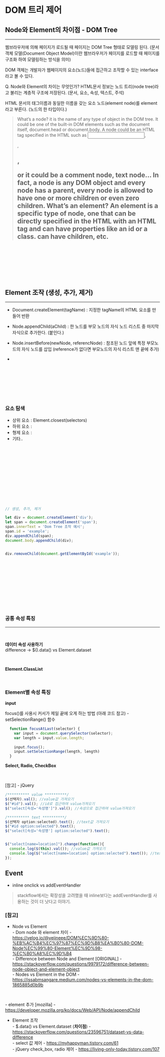# DOM 트리 제어 

## Node와 Element의 차이점 - DOM Tree
---

웹브라우저에 의해 페이지가 로드될 때 페이지는 DOM Tree 형태로 모델링 된다.
(문서객체 모델(Document Object Model)이란 웹브라우저가 페이지를 로드할 때 페이지를 구조화 하여 모델링하는 방식을 의미)

DOM 객체는 개발자가 웹페이지의 요소(노드)들에 접근하고 조작할 수 있는 interface라고 볼 수 있다.


Q. Node와 Element의 차이는 무엇인가?
HTML문서 정보는 노드 트리(node tree)라고 불리는 계층적 구조에 저장된다. (문서, 요소, 속성, 텍스트, 주석)

HTML 문서의 태그이름과 동일한 이름을 갖는 요소 노드(element node)를 element라고 부른다. (노드의 한 타입이다.)


> What’s a node? it is the name of any type of object in the DOM tree. It could be one of the built-in DOM elements such as the document itself, document.head or document.body. A node could be an HTML tag specified in the HTML such as <input>, <div>,<h2>, <p> or it could be a comment node, text node… In fact, a node is any DOM object and every node has a parent, every node is allowed to have one or more children or even zero children.
What’s an element? An element is a specific type of node, one that can be directly specified in the HTML with an HTML tag and can have properties like an id or a class. can have children, etc.



<br><br><br>
<br><br><br>

## Element 조작 (생성, 추가, 제거)
---

* Document.createElement(tagName) : 지정한 tagName의 HTML 요소를 만들어 반환

* Node.appendChild(aChild) : 한 노드를 부모 노드의 자식 노드 리스트 중 마지막 자식으로 추가한다. (붙인다.)
* Node.insertBefore(newNode, referencNode) : 참조된 노드 앞에 특정 부모노드의 자식 노드를 삽입 (reference가 없다면 부모노드의 자식 리스트 맨 끝에 추가)

* 

<br><br><br>
<br><br><br>

### **요소 탐색**
* 상위 요소 : Element.closest(selectors)
* 하위 요소 : 
* 형제 요소 : 
* 기타..




<br><br><br>
<br><br><br>
<br><br><br>


<br>

``` javascript
// 생성, 추가, 제거

let div = document.createElement('div');
let span = document.createElement('span');
span.innerText = 'Dom Tree 조작 예시';
span.id = 'example';
div.appendChild(span);
document.body.appendChild(div);


div.removeChild(document.getElementById('example'));

```


<br><br><br>
<br><br><br>
<br><br><br>

### 공통 속성 특징
---
<br>

**데이터 속성 사용하기** <br>
difference ->  $().data() vs Element.dataset

<br>

**Element.ClassList**


<br>

### Element별 속성 특징

**input**

focus()를 사용시 커서가 제일 끝에 오게 하는 방법 (아래 코드 참고) - setSelectionRange() 함수  <br>

``` javascript
  function focusAtLast(selector) {
    var input = document.querySelector(selector);
    var length = input.value.length;
    
    input.focus();
    input.setSelectionRange(length, length)
  }

```


**Select, Radio, CheckBox**

<br>


[참고] - jQuery
``` javascript /* jQuery 예시 */
/********** value **********/
$(선택자).val(); //value값 가져오기
$("#id").val(); //id로 접근하여 value가져오기
$("select[속성='속성명']").val(); //속성으로 접근하여 value가져오기

/********** text **********/
$(선택자 option:selected).text(); //text값 가져오기
$("#id option:selected").text();
$("select[속성='속성명'] option:selected").text();


$("select[name=location]").change(function(){
  console.log($(this).val()); //value값 가져오기
  console.log($("select[name=location] option:selected").text()); //text값 가져오기
});
```



## Event

* inline onclick vs addEventHandler
> stackflow에서는 확장성을 고려했을 때 inline보다는 addEventHandler를 사용하는 것이 더 낫다고 이야기.


### [참고]
  * Node vs Element <br>
  *-* Dom node 와 element 차이 - https://velog.io/@yejineee/DOM%EC%9D%80-%EB%AC%B4%EC%97%87%EC%9D%B8%EA%B0%80-DOM-Node%EC%99%80-Element%EC%9D%98-%EC%B0%A8%EC%9D%B4 <br>
  *-* Difference between Node and Element [ORIGINAL] - https://stackoverflow.com/questions/9979172/difference-between-node-object-and-element-object <br>
  *-* Nodes vs Element in the DOM - https://issabmsangare.medium.com/nodes-vs-elements-in-the-dom-1865885d0b9b <br>

  <br>

  *-* element 추가 [mozilla] - https://developer.mozilla.org/ko/docs/Web/API/Node/appendChild <br>

  * Element 조작 <br>
  *-* $.data() vs Element.dataset (**차이점**) - https://stackoverflow.com/questions/23596751/dataset-vs-data-difference <br>
  *-* select 값 제어 - https://myhappyman.tistory.com/61 <br>
  *-* jQuery check_box, radio 제어 - https://living-only-today.tistory.com/107 <br>
  